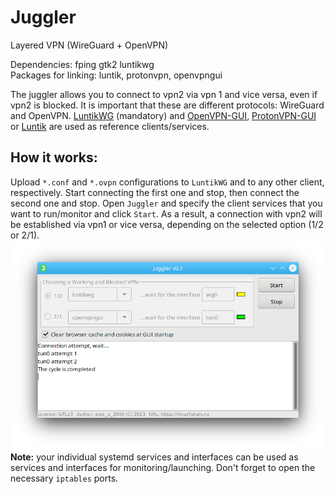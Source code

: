 # Juggler
Layered VPN (WireGuard + OpenVPN) 

Dependencies: fping gtk2 luntikwg  
Packages for linking: luntik, protonvpn, openvpngui 
  
The juggler allows you to connect to vpn2 via vpn 1 and vice versa, even if vpn2 is blocked. It is important that these are different protocols: WireGuard and OpenVPN. [LuntikWG](https://github.com/AKotov-dev/luntikwg) (mandatory) and [OpenVPN-GUI](https://github.com/AKotov-dev/OpenVPN-GUI), [ProtonVPN-GUI](https://github.com/AKotov-dev/protonvpn-gui) or [Luntik](https://github.com/AKotov-dev/luntik) are used as reference clients/services.

How it works:
--
Upload `*.conf` and `*.ovpn` configurations to `LuntikWG` and to any other client, respectively. Start connecting the first one and stop, then connect the second one and stop. Open `Juggler` and specify the client services that you want to run/monitor and click `Start`. As a result, a connection with vpn2 will be established via vpn1 or vice versa, depending on the selected option (1/2 or 2/1).
![](https://github.com/AKotov-dev/juggler/blob/main/ScreenShot2.png)  
**Note:** your individual systemd services and interfaces can be used as services and interfaces for monitoring/launching. Don't forget to open the necessary `iptables` ports.  
